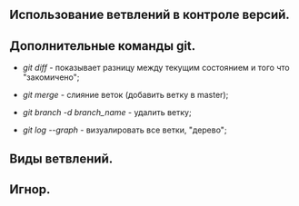 ## Использование ветвлений в контроле версий.

## Дополнительные команды git.

* *git diff* - показывает разницу между текущим состоянием и того что "закомичено";

* *git merge* - слияние веток (добавить ветку в master);

* *git branch -d branch_name* - удалить ветку;

* *git log --graph* - визуалировать все ветки, "дерево";

## Виды ветвлений.

## Игнор.
